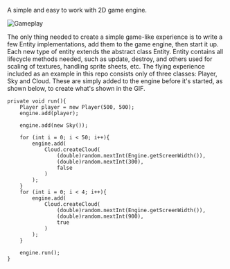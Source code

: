 A simple and easy to work with 2D game engine.

![Gameplay](https://github.com/gomsim/2DGameEngine/demo/flygplansdemo.gif)

The only thing needed to create a simple game-like experience is to write a few Entity implementations, add them to the game engine, then start it up. Each new type of entity extends the abstract class Entity. Entity contains all lifecycle methods needed, such as update, destroy, and others used for scaling of textures, handling sprite sheets, etc.
The flying experience included as an example in this repo consists only of three classes: Player, Sky and Cloud. These are simply added to the engine before it's started, as shown below, to create what's shown in the GIF.

    private void run(){
        Player player = new Player(500, 500);
        engine.add(player);

        engine.add(new Sky());

        for (int i = 0; i < 50; i++){
            engine.add(
                Cloud.createCloud(
                    (double)random.nextInt(Engine.getScreenWidth()),
                    (double)random.nextInt(300),
                    false
                )
            );
        }
        for (int i = 0; i < 4; i++){
            engine.add(
                Cloud.createCloud(
                    (double)random.nextInt(Engine.getScreenWidth()),
                    (double)random.nextInt(900),
                    true
                )
            );
        }

        engine.run();
    }

